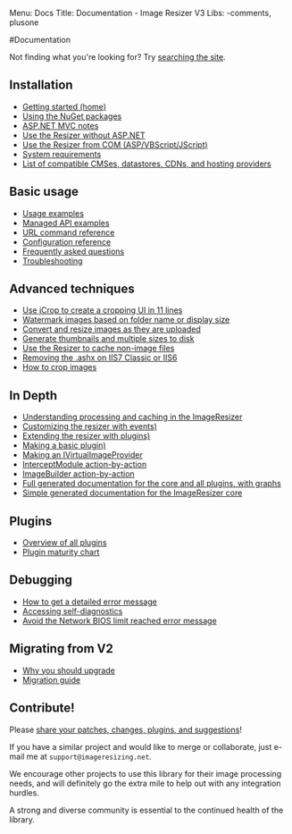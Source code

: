 Menu: Docs
Title: Documentation - Image Resizer V3
Libs: -comments, plusone

#Documentation

Not finding what you're looking for? Try [searching the site](/search).

## Installation

* [Getting started (home)](/)
* [Using the NuGet packages](/docs/nuget)
* [ASP.NET MVC notes](/docs/mvc)
* [Use the Resizer without ASP.NET](/docs/howto/use-without-asp-net)
* [Use the Resizer from COM (ASP/VBScript/JScript)](/docs/howto/use-from-com)
* [System requirements](/docs/requirements)
* [List of compatible CMSes, datastores, CDNs, and hosting providers](/docs/workswith)

## Basic usage

* [Usage examples](/docs/examples)
* [Managed API examples](/docs/managed)
* [URL command reference](/docs/reference)
* [Configuration reference](/docs/configuration)
* [Frequently asked questions](/docs/faq)
* [Troubleshooting](/docs/troubleshoot)

## Advanced techniques

* [Use jCrop to create a cropping UI in 11 lines](http://nathanaeljones.com/573/combining-jcrop-and-server-side-image-resizing/)
* [Watermark images based on folder name or display size](/docs/howto/watermark-by-folder-or-size)
* [Convert and resize images as they are uploaded](/docs/howto/upload-and-resize)
* [Generate thumbnails and multiple sizes to disk](/docs/howto/generate-versions)
* [Use the Resizer to cache non-image files](/docs/howto/cache-non-images)
* [Removing the .ashx on IIS7 Classic or IIS6](/docs/cleanurls)
* [How to crop images](/docs/howto/crop)

## In Depth

* [Understanding processing and caching in the ImageResizer](/docs/process-and-cache)
* [Customizing the resizer with events)](/docs/events)
* [Extending the resizer with plugins)](/docs/plugins/extending)
* [Making a basic plugin)](/docs/plugins/basics)
* [Making an IVirtualImageProvider](/docs/plugins/virtualimageprovider)
* [InterceptModule action-by-action](/docs/interceptmodule)
* [ImageBuilder action-by-action](/docs/plugins/imagebuilder)
* [Full generated documentation for the core and all plugins, with graphs](http://nathanaeljones.github.com/resizer-docs/doxygen/namespaces.html)
* [Simple generated documentation for the ImageResizer core](http://nathanaeljones.github.com/resizer-docs/docu/)

## Plugins

* [Overview of all plugins](/plugins)
* [Plugin maturity chart](/plugins/maturity)

## Debugging

* [How to get a detailed error message](/docs/geterror)
* [Accessing self-diagnostics](/plugins/diagnostics)
* [Avoid the Network BIOS limit reached error message](/docs/howto/avoid-network-limit)

## Migrating from V2

* [Why you should upgrade](/docs/2to3/)
* [Migration guide](/docs/2to3/guide)

## Contribute!

Please [share your patches, changes, plugins, and suggestions](/docs/contribute)!

If you have a similar project and would like to merge or collaborate, just e-mail me at `support@imageresizing.net`.

We encourage other projects to use this library for their image processing needs, and will definitely go the extra mile to help out with any integration hurdles.

A strong and diverse community is essential to the continued health of the library. 


